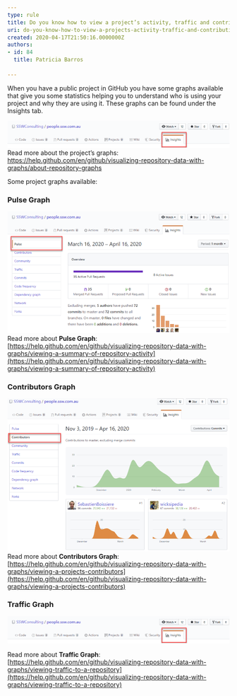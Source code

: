 ```yaml
---
type: rule
title: Do you know how to view a project’s activity, traffic and contributions?
uri: do-you-know-how-to-view-a-projects-activity-traffic-and-contributions
created: 2020-04-17T21:50:16.0000000Z
authors:
- id: 84
  title: Patricia Barros

---
```


When you have a public project in GitHub you have some graphs available that give you some statistics helping you to understand who is using your project and why they are using it. These graphs can be found under the Insights tab.
 
![Under your project name, click Insights](view-project-1.png)
Read more about the project’s graphs: https://help.github.com/en/github/visualizing-repository-data-with-graphs/about-repository-graphs

Some project graphs available:

### Pulse Graph


![Pulse graph shows a summary of the project activity](view-project-2.png)
Read more about **Pulse Graph**:     [https://help.github.com/en/github/visualizing-repository-data-with-graphs/viewing-a-summary-of-repository-activity](https://help.github.com/en/github/visualizing-repository-data-with-graphs/viewing-a-summary-of-repository-activity)

### Contributors Graph


![Contributors graphs show the top 100 contributors to the project](view-project-3.png)
Read more about **Contributors Graph**:     [https://help.github.com/en/github/visualizing-repository-data-with-graphs/viewing-a-projects-contributors](https://help.github.com/en/github/visualizing-repository-data-with-graphs/viewing-a-projects-contributors)

### Traffic Graph


![Traffic graphs show the project’s traffic, including clones, visitors in the past 14 days, referring sites and popular content to anyone with push access to the project](view-project-1.png)

Read more about **Traffic Graph**:     [https://help.github.com/en/github/visualizing-repository-data-with-graphs/viewing-traffic-to-a-repository](https://help.github.com/en/github/visualizing-repository-data-with-graphs/viewing-traffic-to-a-repository)

